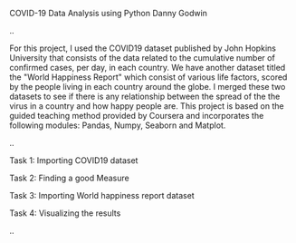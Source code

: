 COVID-19 Data Analysis using Python
Danny Godwin

..

For this project, I used the COVID19 dataset published by John Hopkins University that consists of the data related to the cumulative number of confirmed cases, per day, in each country. We have another dataset titled the "World Happiness Report" which consist of various life factors, scored by the people living in each country around the globe. I merged these two datasets to see if there is any relationship between the spread of the the virus in a country and how happy people are. This project is based on the guided teaching method provided by Coursera and incorporates the following modules: Pandas, Numpy, Seaborn and Matplot.

..

Task 1: Importing COVID19 dataset

Task 2: Finding a good Measure

Task 3: Importing World happiness report dataset

Task 4: Visualizing the results

..
